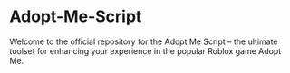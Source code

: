 # Adopt-Me-Script
Welcome to the official repository for the Adopt Me Script – the ultimate toolset for enhancing your experience in the popular Roblox game Adopt Me. 
